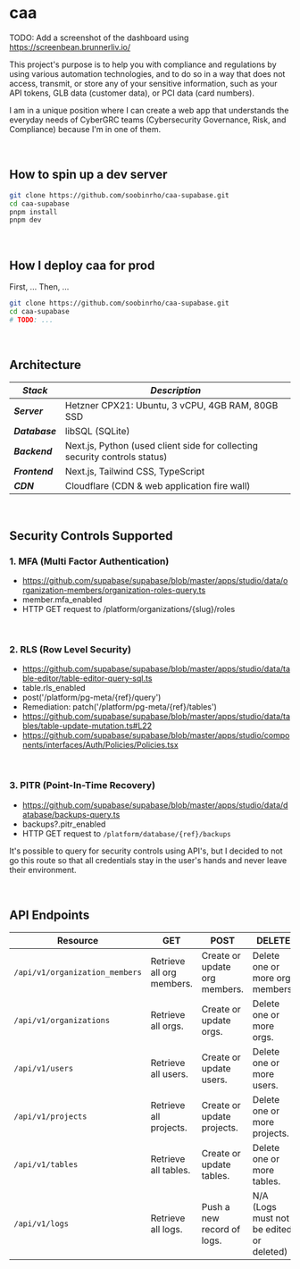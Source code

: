 # caa

TODO:  Add a screenshot of the dashboard using https://screenbean.brunnerliv.io/

This project's purpose is to help you with compliance and regulations by using various automation technologies, and to do so in a way that does not access, transmit, or store any of your sensitive information, such as your API tokens, GLB data (customer data), or PCI data (card numbers).

I am in a unique position where I can create a web app that understands the everyday needs of CyberGRC teams (Cybersecurity Governance, Risk, and Compliance) because I'm in one of them.

<br>

## How to spin up a dev server

```bash
git clone https://github.com/soobinrho/caa-supabase.git
cd caa-supabase
pnpm install
pnpm dev
```

<br>

## How I deploy caa for prod

First, ...
Then, ...

```bash
git clone https://github.com/soobinrho/caa-supabase.git
cd caa-supabase
# TODO: ...
```

<br>

## Architecture

| ***Stack*** | ***Description*** |
| ----------- | ----------------- |
| ***Server*** | Hetzner CPX21: Ubuntu, 3 vCPU, 4GB RAM, 80GB SSD |
| ***Database*** | libSQL (SQLite) |
| ***Backend*** | Next.js, Python (used client side for collecting security controls status) |
| ***Frontend*** | Next.js, Tailwind CSS, TypeScript |
| ***CDN*** | Cloudflare (CDN & web application fire wall) |

<br>

## Security Controls Supported

### 1. MFA (Multi Factor Authentication)

- https://github.com/supabase/supabase/blob/master/apps/studio/data/organization-members/organization-roles-query.ts
- member.mfa_enabled
- HTTP GET request to /platform/organizations/{slug}/roles

<br>

### 2. RLS (Row Level Security)

- https://github.com/supabase/supabase/blob/master/apps/studio/data/table-editor/table-editor-query-sql.ts
- table.rls_enabled
- post('/platform/pg-meta/{ref}/query')
- Remediation: patch('/platform/pg-meta/{ref}/tables')
- https://github.com/supabase/supabase/blob/master/apps/studio/data/tables/table-update-mutation.ts#L22
- https://github.com/supabase/supabase/blob/master/apps/studio/components/interfaces/Auth/Policies/Policies.tsx

<br>

### 3. PITR (Point-In-Time Recovery)

- https://github.com/supabase/supabase/blob/master/apps/studio/data/database/backups-query.ts
- backups?.pitr_enabled
- HTTP GET request to `/platform/database/{ref}/backups`

It's possible to query for security controls using API's, but I decided to not go this route so that all credentials stay in the user's hands and never leave their environment.

<br>

## API Endpoints

| **Resource** | **GET** | **POST** | **DELETE** |
| ------------ | ------- | -------- | ------- |
| `/api/v1/organization_members` | Retrieve all org members. | Create or update org members. | Delete one or more org members. |
| `/api/v1/organizations` | Retrieve all orgs. | Create or update orgs. | Delete one or more orgs. |
| `/api/v1/users` | Retrieve all users. | Create or update users. | Delete one or more users. |
| `/api/v1/projects` | Retrieve all projects. | Create or update projects. | Delete one or more projects. |
| `/api/v1/tables` | Retrieve all tables. | Create or update tables. | Delete one or more tables. |
| `/api/v1/logs` | Retrieve all logs. | Push a new record of logs. | N/A (Logs must not be edited or deleted) |

<br>

